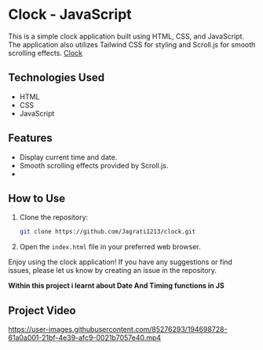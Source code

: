 # Clock - JavaScript
This is a simple clock application built using HTML, CSS, and JavaScript. The application also utilizes Tailwind CSS for styling and Scroll.js for smooth scrolling effects.
[Clock](https://Jagrati1213.github.io/clock)

## Technologies Used
- HTML
- CSS
- JavaScript

## Features

- Display current time and date.
- Smooth scrolling effects provided by Scroll.js.
- 
## How to Use

1. Clone the repository:

   ```bash
   git clone https://github.com/Jagrati1213/clock.git
   ```
2. Open the `index.html` file in your preferred web browser.

Enjoy using the clock application! If you have any suggestions or find issues, please let us know by creating an issue in the repository.

**Within this project i learnt about  Date And Timing functions in JS**
## Project Video ##
https://user-images.githubusercontent.com/85276293/194698728-61a0a001-21bf-4e39-afc9-0021b7057e40.mp4

